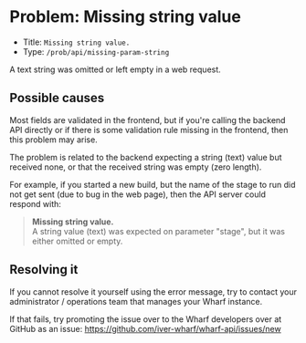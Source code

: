# Problem: Missing string value

<!-- panels:start -->

<!-- div:right-panel -->

- Title: `Missing string value.`
- Type: `/prob/api/missing-param-string`

<!-- div:left-panel -->

A text string was omitted or left empty in a web request.

<!-- panels:end -->

## Possible causes

<!-- panels:start -->

<!-- div:left-panel -->

Most fields are validated in the frontend, but if you're calling the backend API
directly or if there is some validation rule missing in the frontend, then this
problem may arise.

The problem is related to the backend expecting a string (text) value but
received none, or that the received string was empty (zero length).

<!-- div:right-panel -->

For example, if you started a new build, but the name of the stage to run did
not get sent (due to bug in the web page), then the API server could respond
with:

> **Missing string value.** \
> A string value (text) was expected on parameter "stage", but it was either
> omitted or empty.

<!-- panels:end -->

## Resolving it

If you cannot resolve it yourself using the error message, try to contact your
administrator / operations team that manages your Wharf instance.

If that fails, try promoting the issue over to the Wharf developers over at
GitHub as an issue: <https://github.com/iver-wharf/wharf-api/issues/new>
